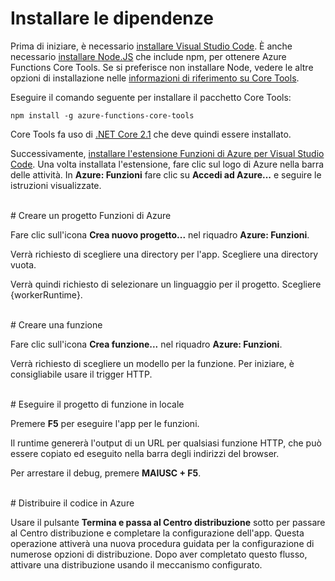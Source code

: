 # Installare le dipendenze

Prima di iniziare, è necessario [installare Visual Studio Code](https://go.microsoft.com/fwlink/?linkid=2016593). È anche necessario [installare Node.JS](https://go.microsoft.com/fwlink/?linkid=2016195) che include npm, per ottenere Azure Functions Core Tools. Se si preferisce non installare Node, vedere le altre opzioni di installazione nelle [informazioni di riferimento su Core Tools](https://go.microsoft.com/fwlink/?linkid=2016192).

Eseguire il comando seguente per installare il pacchetto Core Tools:

``` npm install -g azure-functions-core-tools ```

Core Tools fa uso di [.NET Core 2.1](https://go.microsoft.com/fwlink/?linkid=2016373) che deve quindi essere installato.

Successivamente, [installare l'estensione Funzioni di Azure per Visual Studio Code](https://go.microsoft.com/fwlink/?linkid=2016800). Una volta installata l'estensione, fare clic sul logo di Azure nella barra delle attività. In **Azure: Funzioni** fare clic su **Accedi ad Azure...** e seguire le istruzioni visualizzate.

<br/>
# Creare un progetto Funzioni di Azure

Fare clic sull'icona **Crea nuovo progetto...** nel riquadro **Azure: Funzioni**.

Verrà richiesto di scegliere una directory per l'app. Scegliere una directory vuota.

Verrà quindi richiesto di selezionare un linguaggio per il progetto. Scegliere {workerRuntime}.

<br/>
# Creare una funzione

Fare clic sull'icona **Crea funzione...** nel riquadro **Azure: Funzioni**.

Verrà richiesto di scegliere un modello per la funzione. Per iniziare, è consigliabile usare il trigger HTTP.

<br/>
# Eseguire il progetto di funzione in locale

Premere **F5** per eseguire l'app per le funzioni.

Il runtime genererà l'output di un URL per qualsiasi funzione HTTP, che può essere copiato ed eseguito nella barra degli indirizzi del browser.

Per arrestare il debug, premere **MAIUSC + F5**.

<br/>
# Distribuire il codice in Azure

Usare il pulsante **Termina e passa al Centro distribuzione** sotto per passare al Centro distribuzione e completare la configurazione dell'app. Questa operazione attiverà una nuova procedura guidata per la configurazione di numerose opzioni di distribuzione. Dopo aver completato questo flusso, attivare una distribuzione usando il meccanismo configurato.

